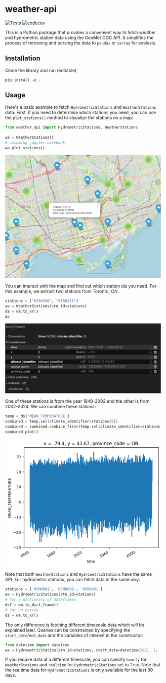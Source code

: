 # weather-api
![Tests](https://github.com/dhah229/weather-api/actions/workflows/tests.yml/badge.svg)
[![codecov](https://codecov.io/github/dhah229/weather-api/graph/badge.svg?token=3Z1K6925QN)](https://codecov.io/github/dhah229/weather-api)


This is a Python package that provides a convenient way to fetch weather  and hydrometric station data using the GeoMet OGC API. It simplifies the process of retrieving and parsing the data to `pandas` or `xarray` for  analysis.

## Installation
Clone the library and run (editable)
```
pip install -e .
```

## Usage
Here's a basic example to fetch `HydrometricStations` and `WeatherStations` data. First, if you need to determine which stations you need, you can use the `plot_stations()` method to visualize the stations on a map:
```python
from weather_api import HydrometricStations, WeatherStations

wa = WeatherStations()
# assuming jupyter notebook
wa.plot_stations()
```
![map](images/map_weather.png)

You can interact with the map and find out which station ids you need. For this example, we extract two stations from Toronto, ON.
```python
stations = ["6158350", "6158355"]
wa = WeatherStations(stn_id=stations)
ds = wa.to_xr()
ds
```
![xarray](images/xarray.png)

One of these stations is from the year 1840-2002 and the other is from 2002-2024. We can combine these stations:
```python
temp = ds['MEAN_TEMPERATURE']
combined = temp.sel(climate_identifier=stations[0])
combined = combined.combine_first(temp.sel(climate_identifier=stations[1]))
combined.plot()
```
![temperature](images/temperature.png)

Note that both `WeatherStations` and `HydrometricStations` have the same API. For hydrometric stations, you can fetch data in the same way:
```python
stations = ['05MH001', '05MH006', '05MJ001']
wa = HydrometricStations(stn_id=stations)
# for a dictionary of dataframes
dcf = wa.to_dict_frame()
# for an xarray
ds = wa.to_xr()
```
The only difference is fetching different timescale data which will be explained later.
Queries can be constrained by specifying the `start_date`/`end_date` and the variables of interest in the constructor:
```python
from datetime import datetime
wa = HydrometricStation(stn_id=stations, start_date=datetime(2021, 1, 1), end_date=datetime(2021, 12, 31), vars=["DISCHARGE", "LEVEL"])
```
If you require data at a different timescale, you can specify `hourly` for `WeatherStations` and `realtime` for `HydrometricStations` set to `True`. Note that the realtime data for `HydrometricStations` is only available for the last 30 days.
 




